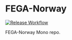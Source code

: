 # FEGA-Norway
[![Release Workflow](https://github.com/ELIXIR-NO/FEGA-Norway/actions/workflows/publish-and-release.yml/badge.svg?event=pull_request)](https://github.com/ELIXIR-NO/FEGA-Norway/actions/workflows/publish-and-release.yml)






FEGA-Norway Mono repo.

